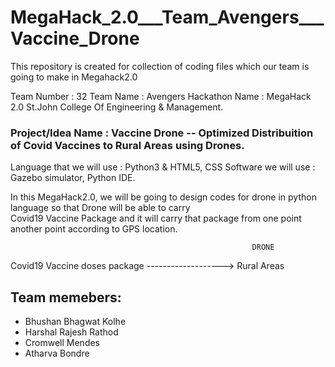 # MegaHack_2.0___Team_Avengers___Vaccine_Drone
This repository is created for collection of coding files which our team is going to make in Megahack2.0 

Team Number : 32
Team Name : Avengers
Hackathon Name : MegaHack 2.0   St.John College Of Engineering & Management.

### Project/Idea Name : Vaccine Drone  -- Optimized Distribuition of Covid Vaccines to Rural Areas using Drones.

Language that we will use : Python3 & HTML5, CSS
Software we will use : Gazebo simulator, Python IDE.

In this MegaHack2.0, we will be going to design codes for drone in python language so that Drone will be able to carry 
<br> Covid19 Vaccine Package and it will carry that package from one point another point according to GPS location.

                                                          DRONE 
Covid19 Vaccine doses package                      ------------------->               Rural Areas




























## Team memebers:

- Bhushan Bhagwat Kolhe
- Harshal Rajesh Rathod
- Cromwell Mendes
- Atharva Bondre 
